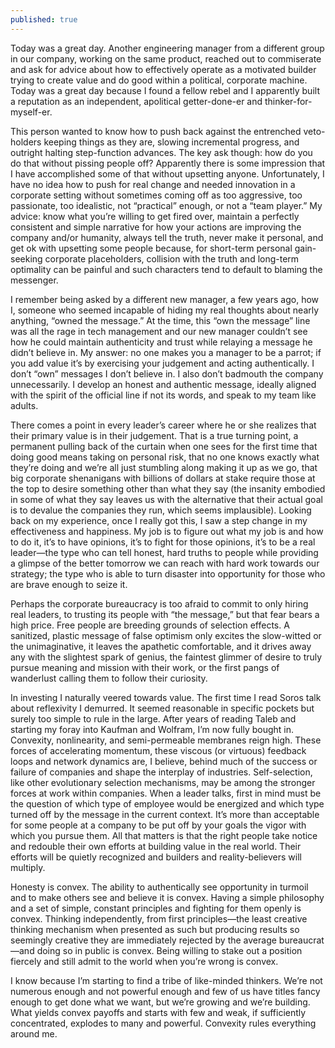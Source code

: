 ```yaml
---
published: true
---
```

Today was a great day. Another engineering manager from a different group in our company, working on the same product, reached out to commiserate and ask for advice about how to effectively operate as a motivated builder trying to create value and do good within a political, corporate machine. Today was a great day because I found a fellow rebel and I apparently built a reputation as an independent, apolitical getter-done-er and thinker-for-myself-er.

This person wanted to know how to push back against the entrenched veto-holders keeping things as they are, slowing incremental progress, and outright halting step-function advances. The key ask though: how do you do that without pissing people off? Apparently there is some impression that I have accomplished some of that without upsetting anyone. Unfortunately, I have no idea how to push for real change and needed innovation in a corporate setting without sometimes coming off as too aggressive, too passionate, too idealistic, not “practical” enough, or not a “team player.” My advice: know what you’re willing to get fired over, maintain a perfectly consistent and simple narrative for how your actions are improving the company and/or humanity, always tell the truth, never make it personal, and get ok with upsetting some people because, for short-term personal gain-seeking corporate placeholders, collision with the truth and long-term optimality can be painful and such characters tend to default to blaming the messenger.

I remember being asked by a different new manager, a few years ago, how I, someone who seemed incapable of hiding my real thoughts about nearly anything, “owned the message.” At the time, this “own the message” line was all the rage in tech management and our new manager couldn’t see how he could maintain authenticity and trust while relaying a message he didn’t believe in. My answer: no one makes you a manager to be a parrot; if you add value it’s by exercising your judgement and acting authentically. I don’t “own” messages I don’t believe in. I also don’t badmouth the company unnecessarily. I develop an honest and authentic message, ideally aligned with the spirit of the official line if not its words, and speak to my team like adults.

There comes a point in every leader’s career where he or she realizes that their primary value is in their judgement. That is a true turning point, a permanent pulling back of the curtain when one sees for the first time that doing good means taking on personal risk, that no one knows exactly what they’re doing and we’re all just stumbling along making it up as we go, that big corporate shenanigans with billions of dollars at stake require those at the top to desire something other than what they say (the insanity embodied in some of what they say leaves us with the alternative that their actual goal is to devalue the companies they run, which seems implausible). Looking back on my experience, once I really got this, I saw a step change in my effectiveness and happiness. My job is to figure out what my job is and how to do it, it’s to have opinions, it’s to fight for those opinions, it’s to be a real leader—the type who can tell honest, hard truths to people while providing a glimpse of the better tomorrow we can reach with hard work towards our strategy; the type who is able to turn disaster into opportunity for those who are brave enough to seize it.

Perhaps the corporate bureaucracy is too afraid to commit to only hiring real leaders, to trusting its people with “the message,” but that fear bears a high price. Free people are breeding grounds of selection effects. A sanitized, plastic message of false optimism only excites the slow-witted or the unimaginative, it leaves the apathetic comfortable, and it drives away any with the slightest spark of genius, the faintest glimmer of desire to truly pursue meaning and mission with their work, or the first pangs of wanderlust calling them to follow their curiosity.

In investing I naturally veered towards value. The first time I read Soros talk about reflexivity I demurred. It seemed reasonable in specific pockets but surely too simple to rule in the large. After years of reading Taleb and starting my foray into Kaufman and Wolfram, I’m now fully bought in. Convexity, nonlinearity, and semi-permeable membranes reign high. These forces of accelerating momentum, these viscous (or virtuous) feedback loops and network dynamics are, I believe, behind much of the success or failure of companies and shape the interplay of industries. Self-selection, like other evolutionary selection mechanisms, may be among the stronger forces at work within companies. When a leader talks, first in mind must be the question of which type of employee would be energized and which type turned off by the message in the current context. It’s more than acceptable for some people at a company to be put off by your goals the vigor with which you pursue them. All that matters is that the right people take notice and redouble their own efforts at building value in the real world. Their efforts will be quietly recognized and builders and reality-believers will multiply.

Honesty is convex. The ability to authentically see opportunity in turmoil and to make others see and believe it is convex. Having a simple philosophy and a set of simple, constant principles and fighting for them openly is convex. Thinking independently, from first principles—the least creative thinking mechanism when presented as such but producing results so seemingly creative they are immediately rejected by the average bureaucrat—and doing so in public is convex. Being willing to stake out a position fiercely and still admit to the world when you’re wrong is convex.

I know because I’m starting to find a tribe of like-minded thinkers. We’re not numerous enough and not powerful enough and few of us have titles fancy enough to get done what we want, but we’re growing and we’re building. What yields convex payoffs and starts with few and weak, if sufficiently concentrated, explodes to many and powerful. Convexity rules everything around me.

